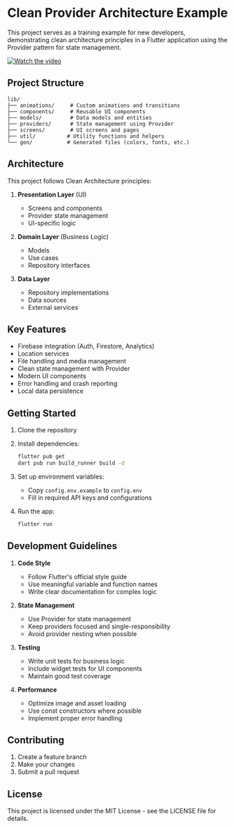 # Clean Provider Architecture Example

This project serves as a training example for new developers, demonstrating clean architecture principles in a Flutter application using the Provider pattern for state management.

[![Watch the video](https://img.youtube.com/vi/8r5tRvNqxEw/maxresdefault.jpg)]([https://youtu.be/8r5tRvNqxEw](https://www.youtube.com/watch?v=8r5tRvNqxEw))


## Project Structure

```
lib/
├── animations/     # Custom animations and transitions
├── components/     # Reusable UI components
├── models/         # Data models and entities
├── providers/      # State management using Provider
├── screens/        # UI screens and pages
├── util/          # Utility functions and helpers
└── gen/           # Generated files (colors, fonts, etc.)
```

## Architecture

This project follows Clean Architecture principles:

1. **Presentation Layer** (UI)
   - Screens and components
   - Provider state management
   - UI-specific logic

2. **Domain Layer** (Business Logic)
   - Models
   - Use cases
   - Repository interfaces

3. **Data Layer**
   - Repository implementations
   - Data sources
   - External services

## Key Features

- Firebase integration (Auth, Firestore, Analytics)
- Location services
- File handling and media management
- Clean state management with Provider
- Modern UI components
- Error handling and crash reporting
- Local data persistence

## Getting Started

1. Clone the repository
2. Install dependencies:
   ```bash
   flutter pub get
   dart pub run build_runner build -d
   ```
3. Set up environment variables:
   - Copy `config.env.example` to `config.env`
   - Fill in required API keys and configurations

4. Run the app:
   ```bash
   flutter run
   ```

## Development Guidelines

1. **Code Style**
   - Follow Flutter's official style guide
   - Use meaningful variable and function names
   - Write clear documentation for complex logic

2. **State Management**
   - Use Provider for state management
   - Keep providers focused and single-responsibility
   - Avoid provider nesting when possible

3. **Testing**
   - Write unit tests for business logic
   - Include widget tests for UI components
   - Maintain good test coverage

4. **Performance**
   - Optimize image and asset loading
   - Use const constructors where possible
   - Implement proper error handling

## Contributing

1. Create a feature branch
2. Make your changes
3. Submit a pull request

## License

This project is licensed under the MIT License - see the LICENSE file for details.
